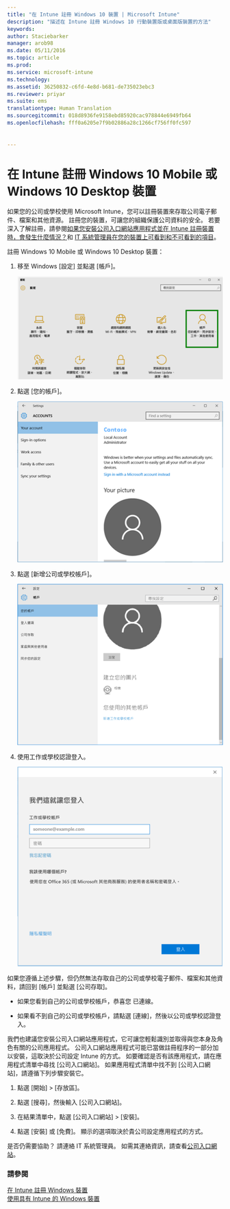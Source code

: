```yaml
---
title: "在 Intune 註冊 Windows 10 裝置 | Microsoft Intune"
description: "描述在 Intune 註冊 Windows 10 行動裝置版或桌面版裝置的方法"
keywords: 
author: Staciebarker
manager: arob98
ms.date: 05/11/2016
ms.topic: article
ms.prod: 
ms.service: microsoft-intune
ms.technology: 
ms.assetid: 36250832-c6fd-4e8d-b681-de735023ebc3
ms.reviewer: priyar
ms.suite: ems
translationtype: Human Translation
ms.sourcegitcommit: 018d8936fe9158ebd85920cac978844e6949fb64
ms.openlocfilehash: fff0a6205e7f9b02886a28c1266cf756ff0fc597


---
```



# 在 Intune 註冊 Windows 10 Mobile 或 Windows 10 Desktop 裝置

如果您的公司或學校使用 Microsoft Intune，您可以註冊裝置來存取公司電子郵件、檔案和其他資源。 註冊您的裝置，可讓您的組織保護公司資料的安全。 若要深入了解註冊，請參閱[如果您安裝公司入口網站應用程式並在 Intune 註冊裝置時，會發生什麼情況？](what-happens-if-you-install-the-company-portal-app-and-enroll-your-device-in-intune-windows.md)和 [IT 系統管理員在您的裝置上可看到和不可看到的項目](what-can-your-it-administrator-see-when-you-enroll-your-device-in-intune-windows.md)。


註冊 Windows 10 Mobile 或 Windows 10 Desktop 裝置：

1.  移至 Windows [設定] 並點選 [帳戶]。

    ![settings-accounts](./media/W10-enroll-1-settings-accounts.png)

2.  點選 [您的帳戶]。

    ![your-account](./media/W10-enroll-2-accounts-your-account.png)

3.  點選 [新增公司或學校帳戶]。

    ![add-work-school-account](./media/W10-enroll-3-add-work-school-acct.png)

4.  使用工作或學校認證登入。

    ![sign-in](./media/W10-enroll-4-sign-in.png)

如果您遵循上述步驟，但仍然無法存取自己的公司或學校電子郵件、檔案和其他資料，請回到 [帳戶] 並點選 [公司存取]。

-   如果您看到自己的公司或學校帳戶，恭喜您 已連線。

-   如果看不到自己的公司或學校帳戶，請點選 [連線]，然後以公司或學校認證登入。

我們也建議您安裝公司入口網站應用程式，它可讓您輕鬆識別並取得與您本身及角色有關的公司應用程式。 公司入口網站應用程式可能已當做註冊程序的一部分加以安裝，這取決於公司設定 Intune 的方式。 如要確認是否有該應用程式，請在應用程式清單中尋找 [公司入口網站]。 如果應用程式清單中找不到 [公司入口網站]，請遵循下列步驟安裝它。

1.  點選 [開始] &gt; [存放區]。

2.  點選 [搜尋]，然後輸入 [公司入口網站]。

3.  在結果清單中，點選 [公司入口網站] &gt; [安裝]。

4.  點選 [安裝] 或 [免費]。 顯示的選項取決於貴公司設定應用程式的方式。

是否仍需要協助？ 請連絡 IT 系統管理員。 如需其連絡資訊，請查看[公司入口網站](http://portal.manage.microsoft.com)。

### 請參閱
[在 Intune 註冊 Windows 裝置](enroll-your-device-in-intune-windows.md)</br>
[使用具有 Intune 的 Windows 裝置](using-your-windows-device-with-intune.md)




<!--HONumber=Jul16_HO3-->


